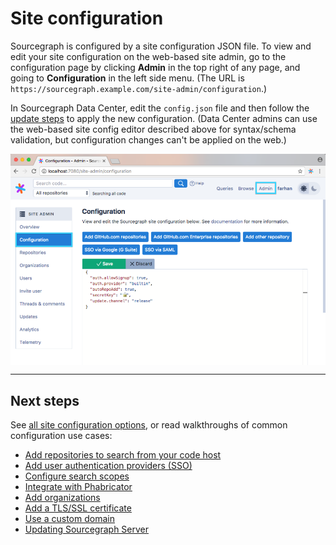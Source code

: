# Site configuration

Sourcegraph is configured by a site configuration JSON file. To view and edit your site configuration on the web-based site admin, go to the configuration page by clicking **Admin** in the top right of any page, and going to **Configuration** in the left side menu. (The URL is `https://sourcegraph.example.com/site-admin/configuration`.)

In Sourcegraph Data Center, edit the `config.json` file and then follow the [update steps](https://github.com/sourcegraph/deploy-sourcegraph/blob/docs-update/docs/update.md) to apply the new configuration. (Data Center admins can use the web-based site config editor described above for syntax/schema validation, but configuration changes can't be applied on the web.)

<div style="padding-bottom:67.1%;height:0;position:relative;overflow:hidden">
    <img src="./img/Admin.png" width="800" class="flex br2 ba pa2 b--light-8 mv4 center"/>
</div>

---

## Next steps

See [all site configuration options](/admin/site_config), or read walkthroughs of common configuration use cases:

- [Add repositories to search from your code host](/admin/repo/add)
- [Add user authentication providers (SSO)](/admin/auth)
- [Configure search scopes](/user/search/scopes)
- [Integrate with Phabricator](/integration/phabricator)
- [Add organizations](/user/organizations)
- [Add a TLS/SSL certificate](/admin/tls_ssl)
- [Use a custom domain](/admin/url)
- [Updating Sourcegraph Server](/admin/updates)
